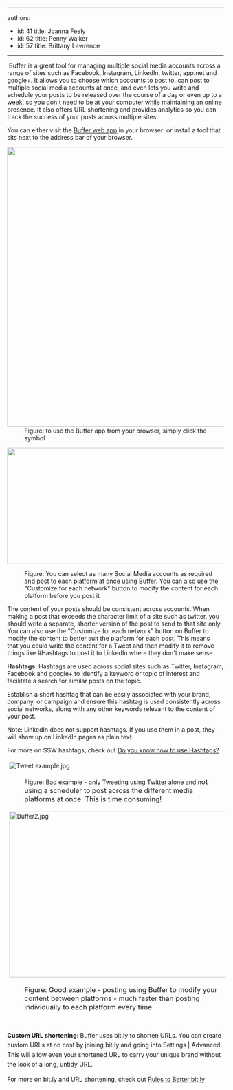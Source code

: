 

---
authors:
  - id: 41
    title: Joanna Feely
  - id: 62
    title: Penny Walker
  - id: 57
    title: Brittany Lawrence
---




<span class='intro'> <p>​ Buffer is a great tool for managing multiple social media accounts across a range of sites such as Facebook, Instagram,&#160;LinkedIn, twitter, app.net and google+. It allows you to choose which accounts to post to, can post to multiple social media accounts at once, and even lets you write and schedule your posts to be released over the course of a day or even up to a week, so you don't need to be at your computer while maintaining an online presence. It also offers URL shortening and provides analytics so you can track the success of your posts across multiple sites.<br></p> </span>

<p>You can either visit the <a href="https&#58;//buffer.com/" target="_blank">Buffer web app</a> in your browser &#160;or install a tool that sits next to the address bar of your browser.</p><dl class="image"><dt> <img src="/PublishingImages/buffer_tool.jpg" data-pin-nopin="true" alt="" style="width&#58;650px;" /> </dt><dd>Figure&#58; to use the Buffer app from your browser, simply click the symbol</dd></dl><dl class="image"><dl class="ssw15-rteElement-ImageArea"> <img src="/PublishingImages/Buffer%20example.jpg" alt="" style="width&#58;700px;height&#58;270px;" /> </dl><dd><span style="font-size&#58;14px;">Figure&#58; You can select as many Social Media accounts as required and post to each platform at once using Buffer. You can also&#160;use the &quot;Customize for each network&quot;&#160;button to modify the content&#160;for each platform&#160;before you post it</span><br></dd></dl><p>The content of your posts should be consistent across accounts. When making a post that exceeds the character limit of a site such as twitter, you should write a separate, shorter version of the post to send to that site only. You can also use the &quot;Customize for each network&quot; button on Buffer to modify the content to better suit the platform&#160;for each post. This means that&#160;you could write the content for a Tweet and then modify it to remove things like #Hashtags to&#160;post it to&#160;LinkedIn where they don't make sense.<br></p><p>
   <strong>Hashtags&#58; </strong>Hashtags are used across social sites such as Twitter, Instagram, Facebook and google+ to&#160;identify&#160;a&#160;keyword or&#160;topic&#160;of interest and facilitate a search for similar posts on the topic.<br></p><p>Establish a short hashtag that can be easily associated with your brand, company, or campaign and ensure this hashtag is used consistently across social networks, along with any other keywords relevant to the content of your post.</p><p>Note&#58; LinkedIn does not support hashtags. If you use them in a post, they will show up on LinkedIn pages as plain text.</p><p>For more on SSW hashtags, check out <a href="/Pages/HashTags.aspx">Do you know how to use Hashtags?</a><br></p><dl class="ssw15-rteElement-ImageArea"><img src="/PublishingImages/Tweet%20example.jpg" alt="Tweet example.jpg" style="margin&#58;5px;" /></dl><dd class="ssw15-rteElement-FigureBad">​​​Figure&#58; Bad example - only Tweeting using Twitter alone and n<span style="font-size&#58;1rem;">ot using a </span><span style="font-size&#58;1rem;">scheduler</span><span style="font-size&#58;1rem;"> to post </span><span style="font-size&#58;1rem;">across</span><span style="font-size&#58;1rem;"> the </span><span style="font-size&#58;1rem;">different media platforms at once. This is time consuming!​</span></dd><dl class="ssw15-rteElement-ImageArea"><img src="/PublishingImages/Buffer2.jpg" alt="Buffer2.jpg" style="margin&#58;5px;width&#58;700px;height&#58;385px;" /></dl><dd class="ssw15-rteElement-FigureGood"><span style="font-size&#58;16px;">Figure&#58; Good example -&#160;posting using Buffer to modify your content between platforms - much faster than posting individually&#160;to each platform every time&#160;<br></span></dd><p><strong><br></strong></p><p>
   <strong>Custom URL shortening&#58;&#160;</strong><span style="line-height&#58;1.6;">Buffer uses bi​t.ly to shorten URLs. You can create custom URLs at no cost by joining bit.ly and going into Settings | Advanced. This will allow even your shortened URL to carry your unique brand without the look of a long, untidy URL.</span></p><p>For more on bit.ly and URL shortening, check out <a href="/_layouts/15/FIXUPREDIRECT.ASPX?WebId=3dfc0e07-e23a-4cbb-aac2-e778b71166a2&amp;TermSetId=07da3ddf-0924-4cd2-a6d4-a4809ae20160&amp;TermId=d3e8f047-751d-4ed3-a912-9988c20cf91a">Rules to Better bit.ly</a></p> ​ 


